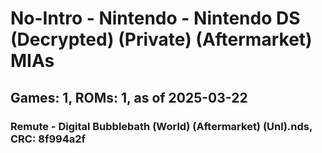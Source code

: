 # No-Intro - Nintendo - Nintendo DS (Decrypted) (Private) (Aftermarket) MIAs
## Games: 1, ROMs: 1, as of 2025-03-22

### Remute - Digital Bubblebath (World) (Aftermarket) (Unl).nds, CRC: 8f994a2f
